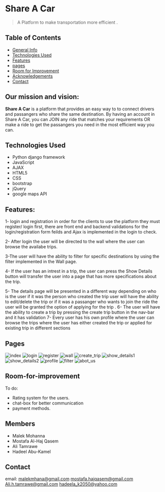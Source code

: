 # Share A Car
> A Platform to make transportation more efficient .

## Table of Contents
* [General Info](#our-mission)
* [Technologies Used](#technologies-used)
* [Features](#features)
* [pages](#Pages)
* [Room for Improvement](#room-for-improvement)
* [Acknowledgements](#members)
* [Contact](#contact)



## Our mission and vision:
**Share A Car** is a platform that provides an easy way to to connect drivers and passangers who share the same destination.
By having an account in Share A Car, you can JOIN any ride that matches your requirements OR make a ride to get the passangers you need in the most efficient way you can. 


## Technologies Used
- Python django framework
- JavaScript
- AJAX
- HTML5
- CSS
- bootstrap 
- jQuery
- google maps API


## Features:

1- login and registration
in order for the clients  to use the platform they must register/ login first,
there are front end and backend validations for the login/registration form feilds and Ajax is implemented in the login to check.

2- After login the user will be directed to the wall where the user can browse the availabe trips.

3-The user will have the ability to filter for specific destinations by using the filter implemented in the Wall page.

4- If the user has an intrest in a trip, the user can press the Show Details button will transfer the user into a page that has more specifications about the trip. 

5- The details page will be presented in a different way depending on who is the user if it was the person who created the trip user will have the ability to edit/delete the trip or if it was a passanger who wants to join the ride the user will be granted the option of applying for the trip  . 
6- The user will have the ability to create a trip by pressing the create trip button in the nav-bar and it has validation 
7- Every user has his own profile where the user can browse the trips where the user has either created the trip or applied for existing trip in different sections

## Pages

![index](https://github.com/MalekMohanna/share_my_car/blob/master/images/index.png)
![login](https://github.com/MalekMohanna/share_my_car/blob/master/images/login.png)
![register](https://github.com/MalekMohanna/share_my_car/blob/master/images/register.png)
![wall](https://github.com/MalekMohanna/share_my_car/blob/master/images/wall.png)
![create_trip](https://github.com/MalekMohanna/share_my_car/blob/master/images/add_trip.png)
![show_details1](https://github.com/MalekMohanna/share_my_car/blob/master/images/details.png)
![show_details2](https://github.com/MalekMohanna/share_my_car/blob/master/images/update.png)
![profile](https://github.com/MalekMohanna/share_my_car/blob/master/images/profile.png)
![filter](https://github.com/MalekMohanna/share_my_car/blob/master/images/filter.png)
![abot_us](https://github.com/MalekMohanna/share_my_car/blob/master/images/about_us.png)
## Room-for-improvement
To do:
- Rating system for the users. 
- chat-box for better communication
- payment methods.

## Members
- Malek Mohanna
- Mostafa Al-Haj Qasem
- Ali Tamrawe
- Hadeel Abu-Kamel


## Contact
email: 
malekmhana@gmail.com
mostafa.hajqasem@gmail.com
Ali.h.tamrawe@gmail.com
hadeela_k2050@yahoo.com

